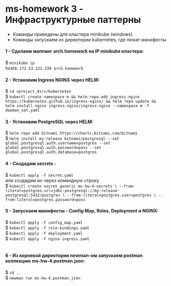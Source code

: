 # ms-homework 3 - Инфраструктурные паттерны
#### 
- Команды приведены для кластера minikube (windows)
- Команды запускаем из директории kubernetes, где лежат манифесты

#### 1 - Сделаем маппинг arch.homework на IP minikube кластера:
$ `minikube ip`<br/>
hosts: `172.23.222.239 arch.homework`
<br/>

#### 2 - Установим Ingress NGINX через HELM:
$ `cd <project_dir>/kubernetes` <br/>
$ `kubectl create namespace m && helm repo add ingress-nginx https://kubernetes.github.io/ingress-nginx/ && helm repo update && helm install nginx ingress-nginx/ingress-nginx --namespace m -f daemon_set.yaml`
<br/>

#### 3 - Установим PostgreSQL через HELM:
$ `helm repo add bitnami https://charts.bitnami.com/bitnami` <br/>
$ `helm install my-release bitnami/postgresql --set global.postgresql.auth.username=postgres --set global.postgresql.auth.password=pass --set global.postgresql.auth.database=postgres` <br/>

#### 4 - Создадим secrets :
$ `kubectl apply -f secret.yaml` <br/>
или создадим их через командную строку  <br/>
$ `kubectl create secret generic ms-hw-4-secrets \
--from-literal=postgres.url=jdbc:postgresql://my-release-postgresql:5432/postgres \
--from-literal=postgres.user=postgres \
--from-literal=postgres.password=pass`  

#### 5 - Запускаем манифесты - Config Map, Roles, Deployment и NGINX:
$ `kubectl apply -f config_map.yaml` <br/>
$ `kubectl apply -f role-bindings.yaml` <br/>
$ `kubectl apply -f deployment.yaml` <br/>
$ `kubectl apply -f nginx-ingress.yaml` <br/>
<br/>

#### 6 - Из корневой директории newman-ом запускаем postman коллекцию ms-hw-4.postman.json:
$ `cd ..` <br/>
$ `newman run ms-hw-4.postman.json` <br/>

